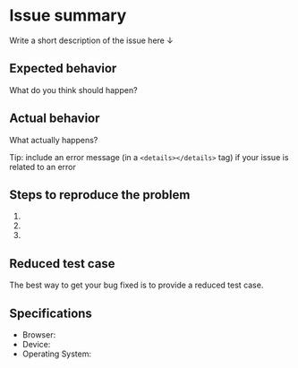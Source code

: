 # Issue summary

Write a short description of the issue here ↓



## Expected behavior

What do you think should happen?



## Actual behavior

What actually happens?

Tip: include an error message (in a `<details></details>` tag) if your issue is related to an error



## Steps to reproduce the problem

1.
1.
1.

## Reduced test case

The best way to get your bug fixed is to provide a reduced test case.



## Specifications

- Browser:
- Device:
- Operating System: